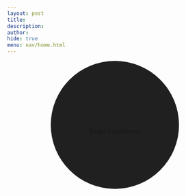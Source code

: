 ```yaml
---
layout: post
title:
description:
author:
hide: true
menu: nav/home.html
---
```


<style>
  .circle {
    height: 300px;
    width: 300px;
    background-color: rgb(32,32,32);
    border-radius: 50%;
    display: inline-block;
    cursor: pointer;
    transition: background-color 0.5s;
  }

  .circle:hover {
    background-color: rgb(40,40, 40);
    height: 350px;
    width: 350px;
  }

  .text {
    /* Set text 50% down from its relative (original) position */
    position: relative;
    top: 50%;
    transform: translateY(-50%);
    font-weight: bold;
  }


</style>

<div style="text-align: center;">
  <div class="circle">
    <div class="text">
      <p>Begin Experience</p>
    </div>
  </div>
</div>
